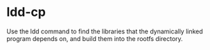 # ldd-cp
Use the ldd command to find the libraries that the dynamically linked program depends on, and build them into the rootfs directory.
